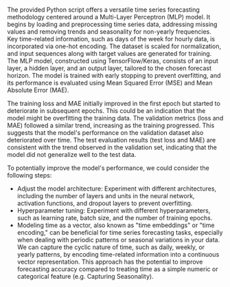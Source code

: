 #
The provided Python script offers a versatile time series forecasting methodology centered around a Multi-Layer Perceptron (MLP) model. It begins by loading and preprocessing time series data, addressing missing values and removing trends and seasonality for non-yearly frequencies. Key time-related information, such as days of the week for hourly data, is incorporated via one-hot encoding. The dataset is scaled for normalization, and input sequences along with target values are generated for training. The MLP model, constructed using TensorFlow/Keras, consists of an input layer, a hidden layer, and an output layer, tailored to the chosen forecast horizon. The model is trained with early stopping to prevent overfitting, and its performance is evaluated using Mean Squared Error (MSE) and Mean Absolute Error (MAE).

The training loss and MAE initially improved in the first epoch but started to deteriorate in subsequent epochs. This could be an indication that the model might be overfitting the training data. The validation metrics (loss and MAE) followed a similar trend, increasing as the training progressed. This suggests that the model's performance on the validation dataset also deteriorated over time. The test evaluation results (test loss and MAE) are consistent with the trend observed in the validation set, indicating that the model did not generalize well to the test data.

To potentially improve the model's performance, we could consider the following steps:

- Adjust the model architecture: Experiment with different architectures, including the number of layers and units in the neural network, activation functions, and dropout layers to prevent overfitting.
- Hyperparameter tuning: Experiment with different hyperparameters, such as learning rate, batch size, and the number of training epochs.
- Modeling time as a vector, also known as "time embeddings" or "time encoding," can be beneficial for time series forecasting tasks, especially when dealing with periodic patterns or seasonal variations in your data. We can capture the cyclic nature of time, such as daily, weekly, or yearly patterns, by encoding time-related information into a continuous vector representation. This approach has the potential to improve forecasting accuracy compared to treating time as a simple numeric or categorical feature (e.g. Capturing Seasonality).
